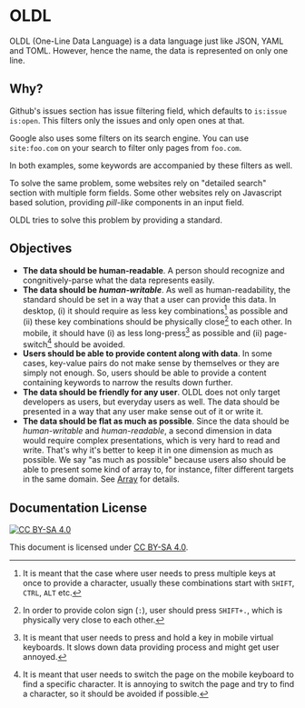 <!--
 oldl (c) by Eray Erdin
 
 oldl is licensed under a
 Creative Commons Attribution-ShareAlike 4.0 International License.
 
 You should have received a copy of the license along with this
 work. If not, see <http://creativecommons.org/licenses/by-sa/4.0/>.
-->

# OLDL

OLDL (One-Line Data Language) is a data language just like JSON, YAML and TOML. However, hence the name, the data is represented on only one line.

## Why?

Github's issues section has issue filtering field, which defaults to `is:issue is:open`. This filters only the issues and only open ones at that.

Google also uses some filters on its search engine. You can use `site:foo.com` on your search to filter only pages from `foo.com`.

In both examples, some keywords are accompanied by these filters as well.

To solve the same problem, some websites rely on "detailed search" section with multiple form fields. Some other websites rely on Javascript based solution, providing *pill-like* components in an input field.

OLDL tries to solve this problem by providing a standard.

## Objectives

 - **The data should be human-readable**. A person should recognize and congnitively-parse what the data represents easily.
 - **The data should be *human-writable***. As well as human-readability, the standard should be set in a way that a user can provide this data. In desktop, (i) it should require as less key combinations[^1] as possible and (ii) these key combinations should be physically close[^2] to each other. In mobile, it should have (i) as less long-press[^3] as possible and (ii) page-switch[^4] should be avoided.
 - **Users should be able to provide content along with data**. In some cases, key-value pairs do not make sense by themselves or they are simply not enough. So, users should be able to provide a content containing keywords to narrow the results down further.
 - **The data should be friendly for any user**. OLDL does not only target developers as users, but everyday users as well. The data should be presented in a way that any user make sense out of it or write it.
 - **The data should be flat as much as possible**. Since the data should be *human-writable* and *human-readable*, a second dimension in data would require complex presentations, which is very hard to read and write. That's why it's better to keep it in one dimension as much as possible. We say "as much as possible" because users also should be able to present some kind of array to, for instance, filter different targets in the same domain. See [Array](datatypes.md#array) for details.

## Documentation License

[![CC BY-SA 4.0](https://mirrors.creativecommons.org/presskit/buttons/88x31/svg/by-sa.svg)](https://creativecommons.org/licenses/by-sa/4.0/)

This document is licensed under [CC BY-SA 4.0](https://creativecommons.org/licenses/by-sa/4.0/).

[^1]: It is meant that the case where user needs to press multiple keys at once to provide a character, usually these combinations start with `SHIFT`, `CTRL`, `ALT` etc.

[^2]: In order to provide colon sign (`:`), user should press `SHIFT+.`, which is physically very close to each other.

[^3]: It is meant that user needs to press and hold a key in mobile virtual keyboards. It slows down data providing process and might get user annoyed.

[^4]: It is meant that user needs to switch the page on the mobile keyboard to find a specific character. It is annoying to switch the page and try to find a character, so it should be avoided if possible.
